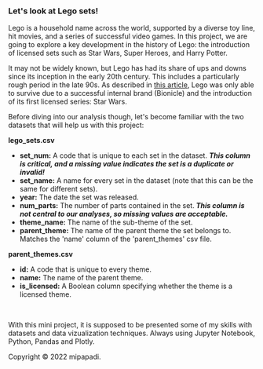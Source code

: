 <h3 id=\"letslookatlegosets\">Let's look at Lego sets!</h3>
<p>Lego is a household name across the world, supported by a diverse toy line, hit movies, and a series of successful video games. In this project, we are going to explore a key development in the history of Lego: the introduction of licensed sets such as Star Wars, Super Heroes, and Harry Potter.</p>
<p>It may not be widely known, but Lego has had its share of ups and downs since its inception in the early 20th century. This includes a particularly rough period in the late 90s. As described in <a href=\"https://www.businessinsider.com/how-lego-made-a-huge-turnaround-2014-2?r=US&IR=T\">this article</a>, Lego was only able to survive due to a successful internal brand (Bionicle) and the introduction of its first licensed series: Star Wars.</p>
<p>Before diving into our analysis though, let's become familiar with the two datasets that will help us with this project:<br></p>
<div style=\"background-color: #ebf4f7; color: #595959; text-align:left; vertical-align: middle; padding: 15px 25px 15px 25px; line-height: 1.6;\">
    <div style=\"font-size:20px\"><b>lego_sets.csv</b></div>
<ul>
    <li><b>set_num:</b> A code that is unique to each set in the dataset. <b><i>This column is critical, and a missing value indicates the set is a duplicate or invalid!</i></b></li>
    <li><b>set_name:</b> A name for every set in the dataset (note that this can be the same for different sets).</li>
    <li><b>year:</b> The date the set was released.</li>
    <li><b>num_parts:</b> The number of parts contained in the set.<b><i> This column is not central to our analyses, so missing values are acceptable.</i></b></li>
        <li><b>theme_name:</b> The name of the sub-theme of the set.</li>
    <li><b>parent_theme:</b> The name of the parent theme the set belongs to. Matches the 'name' column of the 'parent_themes' csv file.</li>
</ul>
<div style=\"font-size:20px\"><b>parent_themes.csv</b></div>
<ul>
    <li><b>id:</b> A code that is unique to every theme.</li>
    <li><b>name:</b> The name of the parent theme.</li>
    <li><b>is_licensed:</b> A Boolean column specifying whether the theme is a licensed theme.</li>
</ul>
    </div>
<br>
<p>With this mini project, it is supposed to be presented some of my skills with datasets and data vizualization techniques. Always using Jupyter Notebook, Python, Pandas and Plotly.

Copyright © 2022 mipapadi.</p>